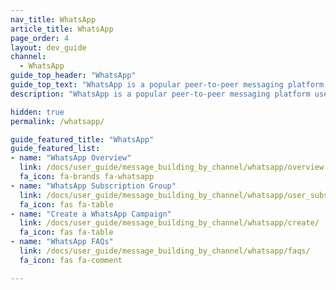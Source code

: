 ```yaml
---
nav_title: WhatsApp
article_title: WhatsApp
page_order: 4
layout: dev_guide
channel:
  - WhatsApp
guide_top_header: "WhatsApp"
guide_top_text: "WhatsApp is a popular peer-to-peer messaging platform used across the world offering conversation based messaging for businesses. The WhatsApp messaging channel offers a direct way to reach users and customers on the WhatsApp platform."
description: "WhatsApp is a popular peer-to-peer messaging platform used across the world offering conversation based messaging for businesses. The WhatsApp messaging channel offers a direct way to reach users and customers on the WhatsApp platform."

hidden: true
permalink: /whatsapp/

guide_featured_title: "WhatsApp"
guide_featured_list:
- name: "WhatsApp Overview"
  link: /docs/user_guide/message_building_by_channel/whatsapp/overview
  fa_icon: fa-brands fa-whatsapp
- name: "WhatsApp Subscription Group"
  link: /docs/user_guide/message_building_by_channel/whatsapp/user_subscription/
  fa_icon: fas fa-table
- name: "Create a WhatsApp Campaign"
  link: /docs/user_guide/message_building_by_channel/whatsapp/create/
  fa_icon: fas fa-table
- name: "WhatsApp FAQs"
  link: /docs/user_guide/message_building_by_channel/whatsapp/faqs/
  fa_icon: fas fa-comment

---
```

